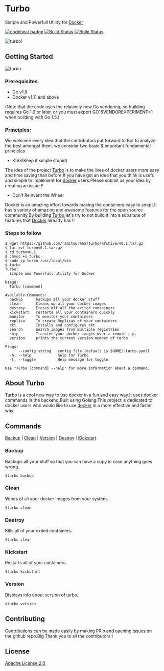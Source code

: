 # Turbo 

Simple and Powerfull Utility for [Docker][1]

[![codebeat badge](https://codebeat.co/badges/e7fce2e3-69e8-451e-b9ba-de3d39b1da28)](https://codebeat.co/projects/github-com-ramitsurana-turbo)
[![Build Status](https://travis-ci.org/ramitsurana/turbo.svg?branch=master)](https://travis-ci.org/ramitsurana/turbo)
[![Build Status](https://semaphoreci.com/api/v1/ramitsurana/turbo/branches/master/badge.svg)](https://semaphoreci.com/ramitsurana/turbo)

![turbo1](https://cloud.githubusercontent.com/assets/8342133/16713587/95b469bc-46ca-11e6-8fb3-e56c7ce7d19d.png)

## Getting Started

![turbo](https://cloud.githubusercontent.com/assets/8342133/16805119/72fd724c-492c-11e6-9da1-6151a70df1d4.gif)

### Prerequisites

* Go v1.6
* Docker v1.11 and above

(Note that the code uses the relatively new Go vendoring, so building requires Go 1.6 or later, or you must export GO15VENDOREXPERIMENT=1 when building with Go 1.5.) 

### Principles:

We welcome every idea that the contributors put forward to.But to analyze the best amongst them, we consider two basic & important fundamental principles

* KISS(Keep it simple stupid)

The idea of the project [Turbo][2] is to make the lives of docker users more easy and time saving than before.If you have got an idea that you think is useful and simple to implement for [docker][1] users.Please submit us your idea by creating an issue !!

* Don't Reinvent the Wheel

Docker is an amazing effort towards making the containers easy to adapt.It has a variety of amazing and awesome features for the open source community.By building [Turbo][2],let's try to not build it into a subsitute of features that [Docker][1] already has !!


### Steps to follow

````
$ wget https://github.com/ramitsurana/turbo/archive/v0.1.tar.gz
$ tar xvf turbov0.1.tar.gz
$ cd turbov0.1 
$ chmod +x turbo
$ sudo cp turbo /usr/local/bin
$ turbo
Turbo:
  Simple and Powerfull utility for Docker

Usage:
  Turbo [command]

Available Commands:
  backup      backups all your docker stuff
  clean       Cleans up all your docker images
  destroy     Erases off all the exited containers
  kickstart   restarts all your containers quickly
  monitor     To monitor your containers
  replica     To create Replicas of your containers
  rkt         Installs and configures rkt
  search      Search images from multiple registries
  ship        Transfer your docker images over a remote i.p.
  version     prints the current version number of turbo

Flags:
      --config string   config file (default is $HOME/.turbo.yaml)
  -h, --help            help for Turbo
  -t, --toggle          Help message for toggle

Use "Turbo [command] --help" for more information about a command.
````

## About Turbo

[Turbo][2] is a cool new way to use [docker][1] in a fun and easy way.It uses [docker][1] commands in the backend.Built using Golang.This project is dedicated to docker users who would like to use [docker][1] in a more effective and faster way.

## Commands

[Backup](#backup) | [Clean](#clean) | [Version](#version) | [Destroy](#destroy) | [Kickstart](kickstart)

### Backup

Backups all your stuff so that you can have a copy in case anything goes wrong.

````
$turbo backup
````

### Clean

Wipes of all your docker images from your system.

````
$turbo clean
````

### Destroy

Kills all of your exited containers.

````
$turbo clear
````

### Kickstart 

Restarts all of your containers.

````
$turbo kickstart
````
### Version

Displays info about version of turbo.

````
$turbo version
````

## Contributing

Contributions can be made easily by making PR's and opening issues on the github repo.Big Thank you to all the contributors !

## License

[Apache License 2.0](LICENSE)

[1]: http://docker.com
[2]: http://ramitsurana.github.io/turbo

